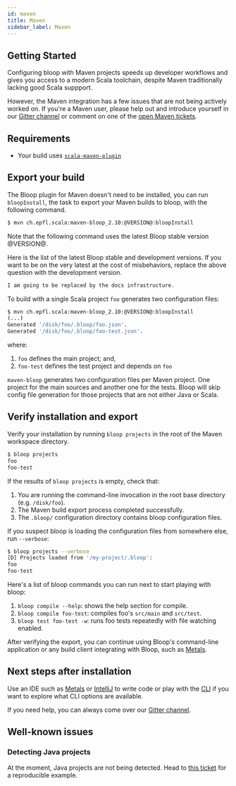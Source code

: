 ```yaml
---
id: maven
title: Maven
sidebar_label: Maven
---
```


## Getting Started

Configuring bloop with Maven projects speeds up developer workflows and gives you access to a modern Scala toolchain, despite Maven traditionally lacking good Scala suppport.

However, the Maven integration has a few issues that are not being actively
worked on. If you're a Maven user, please help out and introduce yourself in
our [Gitter channel](https://gitter.im/scalacenter/bloop) or comment on one
of the [open Maven
tickets](https://github.com/scalacenter/bloop/issues?q=is%3Aissue+is%3Aopen+sort%3Aupdated-desc+label%3Amaven).

<!-- start -->

## Requirements

- Your build uses [`scala-maven-plugin`](https://github.com/davidB/scala-maven-plugin/)

## Export your build

The Bloop plugin for Maven doesn't need to be installed, you can run
`bloopInstall`, the task to export your Maven builds to bloop, with the
following command.

```bash
$ mvn ch.epfl.scala:maven-bloop_2.10:@VERSION@:bloopInstall
```

Note that the following command uses the latest Bloop stable version
@VERSION@.

Here is the list of the latest Bloop stable and development versions. If you
want to be on the very latest at the cost of misbehaviors, replace the above
question with the development version.

```scala mdoc:releases
I am going to be replaced by the docs infrastructure.
```


To build with a single Scala project `foo` generates two configuration files:

```bash
$ mvn ch.epfl.scala:maven-bloop_2.10:@VERSION@:bloopInstall
(...)
Generated '/disk/foo/.bloop/foo.json'.
Generated '/disk/foo/.bloop/foo-test.json'.
```

where:
1. `foo` defines the main project; and,
1. `foo-test` defines the test project and depends on `foo`

`maven-bloop` generates two configuration files per Maven project. One
project for the main sources and another one for the tests. Bloop will skip
config file generation for those projects that are not either Java or Scala.

## Verify installation and export

Verify your installation by running `bloop projects` in the root of the Maven workspace directory.

```bash
$ bloop projects
foo
foo-test
```

If the results of `bloop projects` is empty, check that:

1. You are running the command-line invocation in the root base directory (e.g. `/disk/foo`).
1. The Maven build export process completed successfully.
1. The `.bloop/` configuration directory contains bloop configuration files.

If you suspect bloop is loading the configuration files from somewhere else, run `--verbose`:

```bash
$ bloop projects --verbose
[D] Projects loaded from '/my-project/.bloop':
foo
foo-test
```

Here's a list of bloop commands you can run next to start playing with bloop:

1. `bloop compile --help`: shows the help section for compile.
1. `bloop compile foo-test`: compiles foo's `src/main` and `src/test`.
1. `bloop test foo-test -w`: runs foo tests repeatedly with file watching enabled.

After verifying the export, you can continue using Bloop's command-line application or any build
client integrating with Bloop, such as [Metals](https://scalameta.org/metals/).

<!-- end -->

## Next steps after installation

Use an IDE such as [Metals](docs/ides/metals) or
[IntelliJ](docs/ides/intellij) to write code or play with the
[CLI](docs/cli/tutorial) if you want to explore what CLI options are
available.

If you need help, you can always come over our [Gitter
channel](https://gitter.im/scalacenter/bloop).

## Well-known issues

### Detecting Java projects

At the moment, Java projects are not being detected. Head to [this
ticket](https://github.com/scalacenter/bloop/issues/519) for a reproducible
example.